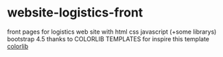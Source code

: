 # website-logistics-front
front pages for logistics web site with html css javascript (+some librarys) bootstrap 4.5
thanks to COLORLIB TEMPLATES for inspire this template [colorlib](https://colorlib.com/)

